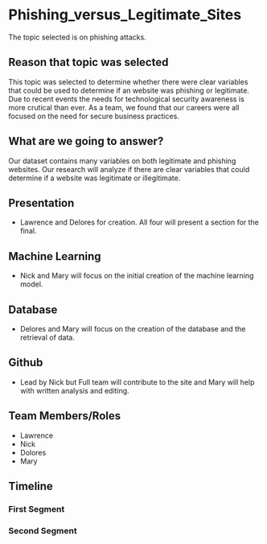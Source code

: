 # Phishing_versus_Legitimate_Sites
The topic selected is on phishing attacks.  

## Reason that topic was selected
This topic was selected to determine whether there were clear variables that could be used to determine if an website was phishing or legitimate. Due to recent events the needs for technological security awareness is more crutical than ever. As a team, we found that our careers were all focused on the need for secure business practices.

## What are we going to answer?
Our dataset contains many variables on both legitimate and phishing websites. Our research will analyze if there are clear variables that could determine if a website was legitimate or illegitimate. 

## Presentation
* Lawrence and Delores for creation. All four will present a section for the final. 
## Machine Learning
* Nick and Mary will focus on the initial creation of the machine learning model. 
## Database
* Delores and Mary will focus on the creation of the database and the retrieval of data.
## Github
* Lead by Nick but Full team will contribute to the site and Mary will help with written analysis and editing. 

## Team Members/Roles
* Lawrence
* Nick
* Dolores
* Mary 

## Timeline
### First Segment


### Second Segment 

